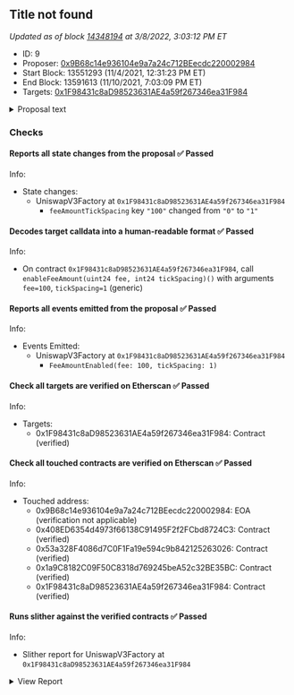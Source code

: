## Title not found

_Updated as of block [14348194](https://etherscan.io/block/14348194) at 3/8/2022, 3:03:12 PM ET_

- ID: 9
- Proposer: [0x9B68c14e936104e9a7a24c712BEecdc220002984](https://etherscan.io/address/0x9B68c14e936104e9a7a24c712BEecdc220002984)
- Start Block: 13551293 (11/4/2021, 12:31:23 PM ET)
- End Block: 13591613 (11/10/2021, 7:03:09 PM ET)
- Targets: [0x1F98431c8aD98523631AE4a59f267346ea31F984](https://etherscan.io/address/0x1F98431c8aD98523631AE4a59f267346ea31F984#code)

<details>
  <summary>Proposal text</summary>

> # Add 1 Basis Point Fee Tier  ## TLDR: Uniswap should add a 1bps fee tier with 1 tick spacing. This change is straightforward from a technical perspective and would help Uniswap compete in stablecoin <> stablecoin pairs, where the majority of the market share is taken by Curve and DODO.  ## Background on pool fees Uniswap v3 allows for the creation of new pools via calls to the [factory contract](https://etherscan.io/address/0x1F98431c8aD98523631AE4a59f267346ea31F984). In order to keep liquidity for pairs consolidated, only a few fee options are allowed–currently, 5, 30, and 100 basis points are supported (10, 60, 200 tick spacing).  Governance should add a 1 basis point fee option for the following reasons: * Curve’s stablecoin markets have 3-4 bps fees. * Dodo’s stablecoin markets have a 1 bps fee. * FTX’s fees for retail are 2/7bps fees and for whales 0/4bps.  However, we recognize there are some potential counterarguments to adding this fee tier: * Adding too many fee tiers can fragment liquidity. * Liquidity providers may earn less in fees.  ### We discuss each of these points in greater detail below This will allow for the creation of much more competitive stablecoin<>stablecoin pools.  Offering low slippage on stablecoin<>stablecoin pairs in AMMs is generally easier than other pairs due to their relatively low price volatility.  As such, the determining factor in driving volume is trading fees. Pouring more capital into a 5 bps fee pool won’t necessarily make Uniswap v3’s pricing more attractive, as lower cost pools exist such as [Curve’s 3pool](https://curve.fi/3pool) (3 bps fees) and [DODO’s USDC-USDT](https://app.dodoex.io/liquidity?network=mainnet) pool (1 bps fees). Indeed, [most USDC-USDT volume from 1inch is routed to DODO](https://dune.xyz/queries/135498). Very little of it is routed to Uniswap v3.  [In the DEX market as a whole](https://dune.xyz/queries/150801) (not just 1inch), DODO and Curve still take the majority of the market share (60-70%) in USDC-USDT trading. Uniswap v3’s concentrated liquidity helped increase market share, but lower fees can help it grab more.  The data tells a similar story for DAI-USDC (see [1inch exported volume](https://dune.xyz/queries/152001) and [overall market share](https://dune.xyz/queries/151999)), though in the case of DAI-USDC, DODO is less active. While the case is compelling just from competition in the DEX space, Uniswap also competes with centralized exchanges.  Many centralized exchanges offer lower than 5 basis point taker fees for high volume traders ([Binance](https://www.binance.com/en/fee/schedule) offers < 5 basis point fees above 40K BTC in 30-day volume, [FTX](https://help.ftx.com/hc/en-us/articles/360024479432-Fees) above $25M in 30-day volume, etc.). Lower fees could increase the DEX volume pie by comparing favorably to spot markets on centralized exchanges and drawing volume from large players. ### The change is a very light touch. The change requires just one function call–[`enableFeeAmount(100)`](https://github.com/Uniswap/v3-core/blob/b2c5555d696428c40c4b236069b3528b2317f3c1/contracts/interfaces/IUniswapV3Factory.sol#L77)–on the factory contract. Governance controls this contract, so a simple proposal could make this change.  The enableFeeAmount function takes as parameters  1. Fee: the fee amount denominated in 100ths of a basis point. 2. `tickSpacing`: the granularity one may specify a liquidity range (see the Uniswap v3 Core [whitepaper](https://uniswap.org/whitepaper-v3.pdf) for more details)  To add a 1 basis point fee option, fee would be 100.  `tickSpacing` requires some consideration. On the one hand, too high of a value restricts LPs’ ability to set granular prices, since initializable price ticks would be roughly [`tickSpacing`] basis points apart. On the other hand, too low of a value could entail liquidity being too low in each tick, meaning that larger orders may need to cross multiple ticks to fill, entailing extra gas cost for each additional tick.  We suggest that a value of 1 for `tickSpacing` would be reasonable for 1 basis point fee pools, allowing LPs to set prices with precision in positions that span ~1 basis point between initializable ticks.  For a stablecoin market like USDC-USDT, we expect most of the liquidity to reside in 6 ticks. Orders <$1m will like only require 1 tick and larger orders may require a second or third tick. For each tick used it adds about 15k-20k gas costs.  ### Too many fee tiers can fragment liquidity  The downside of adding too many fee tier possibilities is that liquidity is then fragmented across pools. However, we believe that LPs will naturally settle over time into the fee tier that is most appropriate for the volatility of the pair.  Pairs with particularly low volatility, like stablecoin<>stablecoin pairs, will likely have a liquidity migration to the 1 bps tier, as the required return to capital should be low in equilibrium given the low risk of impermanent loss.  ### LPs may earn less in fees  Assuming overall volume stays stable (although it’s worth mentioning more competitive fees should grow the pie), total fees paid will go down (volume would have to 5X for fees paid to LPs to stay the same).  However, LPs are not the only constituency to take into consideration–takers will be paying lower fees in aggregate. Growing Uniswap’s market share and being the best place to trade across many pairs is important. These pools could become more enticing to large traders looking to swap stablecoins, for instance.  ## Concluding Thoughts  We believe this simple change could boost Uniswap’s competitiveness in low volatility pairs, and the change presents minimal risk for Uniswap.
</details>

### Checks
#### Reports all state changes from the proposal ✅ Passed
  




Info:
- State changes:
    - UniswapV3Factory at `0x1F98431c8aD98523631AE4a59f267346ea31F984`
        - `feeAmountTickSpacing` key `"100"` changed from `"0"` to `"1"`

#### Decodes target calldata into a human-readable format ✅ Passed
  




Info:
- On contract `0x1F98431c8aD98523631AE4a59f267346ea31F984`, call `enableFeeAmount(uint24 fee, int24 tickSpacing)()` with arguments `fee=100`, `tickSpacing=1` (generic)

#### Reports all events emitted from the proposal ✅ Passed
  




Info:
- Events Emitted:
    - UniswapV3Factory at `0x1F98431c8aD98523631AE4a59f267346ea31F984`
        - `FeeAmountEnabled(fee: 100, tickSpacing: 1)`

#### Check all targets are verified on Etherscan ✅ Passed
  




Info:
- Targets:
    - 0x1F98431c8aD98523631AE4a59f267346ea31F984: Contract (verified)

#### Check all touched contracts are verified on Etherscan ✅ Passed
  




Info:
- Touched address:
    - 0x9B68c14e936104e9a7a24c712BEecdc220002984: EOA (verification not applicable)
    - 0x408ED6354d4973f66138C91495F2f2FCbd8724C3: Contract (verified)
    - 0x53a328F4086d7C0F1Fa19e594c9b842125263026: Contract (verified)
    - 0x1a9C8182C09F50C8318d769245beA52c32BE35BC: Contract (verified)
    - 0x1F98431c8aD98523631AE4a59f267346ea31F984: Contract (verified)

#### Runs slither against the verified contracts ✅ Passed
  




Info:
- Slither report for UniswapV3Factory at `0x1F98431c8aD98523631AE4a59f267346ea31F984`

<details>
<summary>View Report</summary>

```
Compilation warnings/errors on ./UniswapV3Factory.sol:
[91mError: Source "./interfaces/IUniswapV3Factory.sol" not found: File not found.[0m
 --> ./UniswapV3Factory.sol:4:1:
  |
4 | import './interfaces/IUniswapV3Factory.sol';
  | ^^^^^^^^^^^^^^^^^^^^^^^^^^^^^^^^^^^^^^^^^^^^

[91mError: Source "./interfaces/IUniswapV3Pool.sol" not found: File not found.[0m
 --> ./UniswapV3Pool.sol:4:1:
  |
4 | import './interfaces/IUniswapV3Pool.sol';
  | ^^^^^^^^^^^^^^^^^^^^^^^^^^^^^^^^^^^^^^^^^

[91mError: Source "./libraries/LowGasSafeMath.sol" not found: File not found.[0m
 --> ./UniswapV3Pool.sol:8:1:
  |
8 | import './libraries/LowGasSafeMath.sol';
  | ^^^^^^^^^^^^^^^^^^^^^^^^^^^^^^^^^^^^^^^^

[91mError: Source "./libraries/SafeCast.sol" not found: File not found.[0m
 --> ./UniswapV3Pool.sol:9:1:
  |
9 | import './libraries/SafeCast.sol';
  | ^^^^^^^^^^^^^^^^^^^^^^^^^^^^^^^^^^

[91mError: Source "./libraries/Tick.sol" not found: File not found.[0m
  --> ./UniswapV3Pool.sol:10:1:
   |
10 | import './libraries/Tick.sol';
   | ^^^^^^^^^^^^^^^^^^^^^^^^^^^^^^

[91mError: Source "./libraries/TickBitmap.sol" not found: File not found.[0m
  --> ./UniswapV3Pool.sol:11:1:
   |
11 | import './libraries/TickBitmap.sol';
   | ^^^^^^^^^^^^^^^^^^^^^^^^^^^^^^^^^^^^

[91mError: Source "./libraries/Position.sol" not found: File not found.[0m
  --> ./UniswapV3Pool.sol:12:1:
   |
12 | import './libraries/Position.sol';
   | ^^^^^^^^^^^^^^^^^^^^^^^^^^^^^^^^^^

[91mError: Source "./libraries/Oracle.sol" not found: File not found.[0m
  --> ./UniswapV3Pool.sol:13:1:
   |
13 | import './libraries/Oracle.sol';
   | ^^^^^^^^^^^^^^^^^^^^^^^^^^^^^^^^

[91mError: Source "./libraries/FullMath.sol" not found: File not found.[0m
  --> ./UniswapV3Pool.sol:15:1:
   |
15 | import './libraries/FullMath.sol';
   | ^^^^^^^^^^^^^^^^^^^^^^^^^^^^^^^^^^

[91mError: Source "./libraries/FixedPoint128.sol" not found: File not found.[0m
  --> ./UniswapV3Pool.sol:16:1:
   |
16 | import './libraries/FixedPoint128.sol';
   | ^^^^^^^^^^^^^^^^^^^^^^^^^^^^^^^^^^^^^^^

[91mError: Source "./libraries/TransferHelper.sol" not found: File not found.[0m
  --> ./UniswapV3Pool.sol:17:1:
   |
17 | import './libraries/TransferHelper.sol';
   | ^^^^^^^^^^^^^^^^^^^^^^^^^^^^^^^^^^^^^^^^

[91mError: Source "./libraries/TickMath.sol" not found: File not found.[0m
  --> ./UniswapV3Pool.sol:18:1:
   |
18 | import './libraries/TickMath.sol';
   | ^^^^^^^^^^^^^^^^^^^^^^^^^^^^^^^^^^

[91mError: Source "./libraries/LiquidityMath.sol" not found: File not found.[0m
  --> ./UniswapV3Pool.sol:19:1:
   |
19 | import './libraries/LiquidityMath.sol';
   | ^^^^^^^^^^^^^^^^^^^^^^^^^^^^^^^^^^^^^^^

[91mError: Source "./libraries/SqrtPriceMath.sol" not found: File not found.[0m
  --> ./UniswapV3Pool.sol:20:1:
   |
20 | import './libraries/SqrtPriceMath.sol';
   | ^^^^^^^^^^^^^^^^^^^^^^^^^^^^^^^^^^^^^^^

[91mError: Source "./libraries/SwapMath.sol" not found: File not found.[0m
  --> ./UniswapV3Pool.sol:21:1:
   |
21 | import './libraries/SwapMath.sol';
   | ^^^^^^^^^^^^^^^^^^^^^^^^^^^^^^^^^^

[91mError: Source "./interfaces/IUniswapV3PoolDeployer.sol" not found: File not found.[0m
  --> ./UniswapV3Pool.sol:23:1:
   |
23 | import './interfaces/IUniswapV3PoolDeployer.sol';
   | ^^^^^^^^^^^^^^^^^^^^^^^^^^^^^^^^^^^^^^^^^^^^^^^^^

[91mError: Source "./interfaces/IUniswapV3Factory.sol" not found: File not found.[0m
  --> ./UniswapV3Pool.sol:24:1:
   |
24 | import './interfaces/IUniswapV3Factory.sol';
   | ^^^^^^^^^^^^^^^^^^^^^^^^^^^^^^^^^^^^^^^^^^^^

[91mError: Source "./interfaces/IERC20Minimal.sol" not found: File not found.[0m
  --> ./UniswapV3Pool.sol:25:1:
   |
25 | import './interfaces/IERC20Minimal.sol';
   | ^^^^^^^^^^^^^^^^^^^^^^^^^^^^^^^^^^^^^^^^

[91mError: Source "./interfaces/callback/IUniswapV3MintCallback.sol" not found: File not found.[0m
  --> ./UniswapV3Pool.sol:26:1:
   |
26 | import './interfaces/callback/IUniswapV3MintCallback.sol';
   | ^^^^^^^^^^^^^^^^^^^^^^^^^^^^^^^^^^^^^^^^^^^^^^^^^^^^^^^^^^

[91mError: Source "./interfaces/callback/IUniswapV3SwapCallback.sol" not found: File not found.[0m
  --> ./UniswapV3Pool.sol:27:1:
   |
27 | import './interfaces/callback/IUniswapV3SwapCallback.sol';
   | ^^^^^^^^^^^^^^^^^^^^^^^^^^^^^^^^^^^^^^^^^^^^^^^^^^^^^^^^^^

[91mError: Source "./interfaces/callback/IUniswapV3FlashCallback.sol" not found: File not found.[0m
  --> ./UniswapV3Pool.sol:28:1:
   |
28 | import './interfaces/callback/IUniswapV3FlashCallback.sol';
   | ^^^^^^^^^^^^^^^^^^^^^^^^^^^^^^^^^^^^^^^^^^^^^^^^^^^^^^^^^^^

[91mError: Source "./interfaces/IUniswapV3PoolDeployer.sol" not found: File not found.[0m
 --> ./UniswapV3PoolDeployer.sol:4:1:
  |
4 | import './interfaces/IUniswapV3PoolDeployer.sol';
  | ^^^^^^^^^^^^^^^^^^^^^^^^^^^^^^^^^^^^^^^^^^^^^^^^^


Traceback (most recent call last):
  File "/opt/hostedtoolcache/Python/3.10.2/x64/lib/python3.10/site-packages/crytic_compile/platform/solc.py", line 529, in _run_solc
    ret: Dict = json.loads(stdout)
  File "/opt/hostedtoolcache/Python/3.10.2/x64/lib/python3.10/json/__init__.py", line 346, in loads
    return _default_decoder.decode(s)
  File "/opt/hostedtoolcache/Python/3.10.2/x64/lib/python3.10/json/decoder.py", line 337, in decode
    obj, end = self.raw_decode(s, idx=_w(s, 0).end())
  File "/opt/hostedtoolcache/Python/3.10.2/x64/lib/python3.10/json/decoder.py", line 355, in raw_decode
    raise JSONDecodeError("Expecting value", s, err.value) from None
json.decoder.JSONDecodeError: Expecting value: line 1 column 1 (char 0)

During handling of the above exception, another exception occurred:

Traceback (most recent call last):
  File "/opt/hostedtoolcache/Python/3.10.2/x64/lib/python3.10/site-packages/slither/__main__.py", line 743, in main_impl
    ) = process_all(filename, args, detector_classes, printer_classes)
  File "/opt/hostedtoolcache/Python/3.10.2/x64/lib/python3.10/site-packages/slither/__main__.py", line 73, in process_all
    compilations = compile_all(target, **vars(args))
  File "/opt/hostedtoolcache/Python/3.10.2/x64/lib/python3.10/site-packages/crytic_compile/crytic_compile.py", line 658, in compile_all
    compilations.append(CryticCompile(filename, **kwargs))
  File "/opt/hostedtoolcache/Python/3.10.2/x64/lib/python3.10/site-packages/crytic_compile/crytic_compile.py", line 117, in __init__
    self._compile(**kwargs)
  File "/opt/hostedtoolcache/Python/3.10.2/x64/lib/python3.10/site-packages/crytic_compile/crytic_compile.py", line 548, in _compile
    self._platform.compile(self, **kwargs)
  File "/opt/hostedtoolcache/Python/3.10.2/x64/lib/python3.10/site-packages/crytic_compile/platform/solc.py", line 153, in compile
    targets_json = _get_targets_json(compilation_unit, self._target, **kwargs)
  File "/opt/hostedtoolcache/Python/3.10.2/x64/lib/python3.10/site-packages/crytic_compile/platform/solc.py", line 275, in _get_targets_json
    return _run_solc(
  File "/opt/hostedtoolcache/Python/3.10.2/x64/lib/python3.10/site-packages/crytic_compile/platform/solc.py", line 533, in _run_solc
    raise InvalidCompilation(f"Invalid solc compilation {stderr}")
crytic_compile.platform.exceptions.InvalidCompilation: Invalid solc compilation Error: Source "./interfaces/IUniswapV3Factory.sol" not found: File not found.
 --> ./UniswapV3Factory.sol:4:1:
  |
4 | import './interfaces/IUniswapV3Factory.sol';
  | ^^^^^^^^^^^^^^^^^^^^^^^^^^^^^^^^^^^^^^^^^^^^

Error: Source "./interfaces/IUniswapV3Pool.sol" not found: File not found.
 --> ./UniswapV3Pool.sol:4:1:
  |
4 | import './interfaces/IUniswapV3Pool.sol';
  | ^^^^^^^^^^^^^^^^^^^^^^^^^^^^^^^^^^^^^^^^^

Error: Source "./libraries/LowGasSafeMath.sol" not found: File not found.
 --> ./UniswapV3Pool.sol:8:1:
  |
8 | import './libraries/LowGasSafeMath.sol';
  | ^^^^^^^^^^^^^^^^^^^^^^^^^^^^^^^^^^^^^^^^

Error: Source "./libraries/SafeCast.sol" not found: File not found.
 --> ./UniswapV3Pool.sol:9:1:
  |
9 | import './libraries/SafeCast.sol';
  | ^^^^^^^^^^^^^^^^^^^^^^^^^^^^^^^^^^

Error: Source "./libraries/Tick.sol" not found: File not found.
  --> ./UniswapV3Pool.sol:10:1:
   |
10 | import './libraries/Tick.sol';
   | ^^^^^^^^^^^^^^^^^^^^^^^^^^^^^^

Error: Source "./libraries/TickBitmap.sol" not found: File not found.
  --> ./UniswapV3Pool.sol:11:1:
   |
11 | import './libraries/TickBitmap.sol';
   | ^^^^^^^^^^^^^^^^^^^^^^^^^^^^^^^^^^^^

Error: Source "./libraries/Position.sol" not found: File not found.
  --> ./UniswapV3Pool.sol:12:1:
   |
12 | import './libraries/Position.sol';
   | ^^^^^^^^^^^^^^^^^^^^^^^^^^^^^^^^^^

Error: Source "./libraries/Oracle.sol" not found: File not found.
  --> ./UniswapV3Pool.sol:13:1:
   |
13 | import './libraries/Oracle.sol';
   | ^^^^^^^^^^^^^^^^^^^^^^^^^^^^^^^^

Error: Source "./libraries/FullMath.sol" not found: File not found.
  --> ./UniswapV3Pool.sol:15:1:
   |
15 | import './libraries/FullMath.sol';
   | ^^^^^^^^^^^^^^^^^^^^^^^^^^^^^^^^^^

Error: Source "./libraries/FixedPoint128.sol" not found: File not found.
  --> ./UniswapV3Pool.sol:16:1:
   |
16 | import './libraries/FixedPoint128.sol';
   | ^^^^^^^^^^^^^^^^^^^^^^^^^^^^^^^^^^^^^^^

Error: Source "./libraries/TransferHelper.sol" not found: File not found.
  --> ./UniswapV3Pool.sol:17:1:
   |
17 | import './libraries/TransferHelper.sol';
   | ^^^^^^^^^^^^^^^^^^^^^^^^^^^^^^^^^^^^^^^^

Error: Source "./libraries/TickMath.sol" not found: File not found.
  --> ./UniswapV3Pool.sol:18:1:
   |
18 | import './libraries/TickMath.sol';
   | ^^^^^^^^^^^^^^^^^^^^^^^^^^^^^^^^^^

Error: Source "./libraries/LiquidityMath.sol" not found: File not found.
  --> ./UniswapV3Pool.sol:19:1:
   |
19 | import './libraries/LiquidityMath.sol';
   | ^^^^^^^^^^^^^^^^^^^^^^^^^^^^^^^^^^^^^^^

Error: Source "./libraries/SqrtPriceMath.sol" not found: File not found.
  --> ./UniswapV3Pool.sol:20:1:
   |
20 | import './libraries/SqrtPriceMath.sol';
   | ^^^^^^^^^^^^^^^^^^^^^^^^^^^^^^^^^^^^^^^

Error: Source "./libraries/SwapMath.sol" not found: File not found.
  --> ./UniswapV3Pool.sol:21:1:
   |
21 | import './libraries/SwapMath.sol';
   | ^^^^^^^^^^^^^^^^^^^^^^^^^^^^^^^^^^

Error: Source "./interfaces/IUniswapV3PoolDeployer.sol" not found: File not found.
  --> ./UniswapV3Pool.sol:23:1:
   |
23 | import './interfaces/IUniswapV3PoolDeployer.sol';
   | ^^^^^^^^^^^^^^^^^^^^^^^^^^^^^^^^^^^^^^^^^^^^^^^^^

Error: Source "./interfaces/IUniswapV3Factory.sol" not found: File not found.
  --> ./UniswapV3Pool.sol:24:1:
   |
24 | import './interfaces/IUniswapV3Factory.sol';
   | ^^^^^^^^^^^^^^^^^^^^^^^^^^^^^^^^^^^^^^^^^^^^

Error: Source "./interfaces/IERC20Minimal.sol" not found: File not found.
  --> ./UniswapV3Pool.sol:25:1:
   |
25 | import './interfaces/IERC20Minimal.sol';
   | ^^^^^^^^^^^^^^^^^^^^^^^^^^^^^^^^^^^^^^^^

Error: Source "./interfaces/callback/IUniswapV3MintCallback.sol" not found: File not found.
  --> ./UniswapV3Pool.sol:26:1:
   |
26 | import './interfaces/callback/IUniswapV3MintCallback.sol';
   | ^^^^^^^^^^^^^^^^^^^^^^^^^^^^^^^^^^^^^^^^^^^^^^^^^^^^^^^^^^

Error: Source "./interfaces/callback/IUniswapV3SwapCallback.sol" not found: File not found.
  --> ./UniswapV3Pool.sol:27:1:
   |
27 | import './interfaces/callback/IUniswapV3SwapCallback.sol';
   | ^^^^^^^^^^^^^^^^^^^^^^^^^^^^^^^^^^^^^^^^^^^^^^^^^^^^^^^^^^

Error: Source "./interfaces/callback/IUniswapV3FlashCallback.sol" not found: File not found.
  --> ./UniswapV3Pool.sol:28:1:
   |
28 | import './interfaces/callback/IUniswapV3FlashCallback.sol';
   | ^^^^^^^^^^^^^^^^^^^^^^^^^^^^^^^^^^^^^^^^^^^^^^^^^^^^^^^^^^^

Error: Source "./interfaces/IUniswapV3PoolDeployer.sol" not found: File not found.
 --> ./UniswapV3PoolDeployer.sol:4:1:
  |
4 | import './interfaces/IUniswapV3PoolDeployer.sol';
  | ^^^^^^^^^^^^^^^^^^^^^^^^^^^^^^^^^^^^^^^^^^^^^^^^^


None
Error in .
Traceback (most recent call last):
  File "/opt/hostedtoolcache/Python/3.10.2/x64/lib/python3.10/site-packages/crytic_compile/platform/solc.py", line 529, in _run_solc
    ret: Dict = json.loads(stdout)
  File "/opt/hostedtoolcache/Python/3.10.2/x64/lib/python3.10/json/__init__.py", line 346, in loads
    return _default_decoder.decode(s)
  File "/opt/hostedtoolcache/Python/3.10.2/x64/lib/python3.10/json/decoder.py", line 337, in decode
    obj, end = self.raw_decode(s, idx=_w(s, 0).end())
  File "/opt/hostedtoolcache/Python/3.10.2/x64/lib/python3.10/json/decoder.py", line 355, in raw_decode
    raise JSONDecodeError("Expecting value", s, err.value) from None
json.decoder.JSONDecodeError: Expecting value: line 1 column 1 (char 0)

During handling of the above exception, another exception occurred:

Traceback (most recent call last):
  File "/opt/hostedtoolcache/Python/3.10.2/x64/lib/python3.10/site-packages/slither/__main__.py", line 743, in main_impl
    ) = process_all(filename, args, detector_classes, printer_classes)
  File "/opt/hostedtoolcache/Python/3.10.2/x64/lib/python3.10/site-packages/slither/__main__.py", line 73, in process_all
    compilations = compile_all(target, **vars(args))
  File "/opt/hostedtoolcache/Python/3.10.2/x64/lib/python3.10/site-packages/crytic_compile/crytic_compile.py", line 658, in compile_all
    compilations.append(CryticCompile(filename, **kwargs))
  File "/opt/hostedtoolcache/Python/3.10.2/x64/lib/python3.10/site-packages/crytic_compile/crytic_compile.py", line 117, in __init__
    self._compile(**kwargs)
  File "/opt/hostedtoolcache/Python/3.10.2/x64/lib/python3.10/site-packages/crytic_compile/crytic_compile.py", line 548, in _compile
    self._platform.compile(self, **kwargs)
  File "/opt/hostedtoolcache/Python/3.10.2/x64/lib/python3.10/site-packages/crytic_compile/platform/solc.py", line 153, in compile
    targets_json = _get_targets_json(compilation_unit, self._target, **kwargs)
  File "/opt/hostedtoolcache/Python/3.10.2/x64/lib/python3.10/site-packages/crytic_compile/platform/solc.py", line 275, in _get_targets_json
    return _run_solc(
  File "/opt/hostedtoolcache/Python/3.10.2/x64/lib/python3.10/site-packages/crytic_compile/platform/solc.py", line 533, in _run_solc
    raise InvalidCompilation(f"Invalid solc compilation {stderr}")
crytic_compile.platform.exceptions.InvalidCompilation: Invalid solc compilation Error: Source "./interfaces/IUniswapV3Factory.sol" not found: File not found.
 --> ./UniswapV3Factory.sol:4:1:
  |
4 | import './interfaces/IUniswapV3Factory.sol';
  | ^^^^^^^^^^^^^^^^^^^^^^^^^^^^^^^^^^^^^^^^^^^^

Error: Source "./interfaces/IUniswapV3Pool.sol" not found: File not found.
 --> ./UniswapV3Pool.sol:4:1:
  |
4 | import './interfaces/IUniswapV3Pool.sol';
  | ^^^^^^^^^^^^^^^^^^^^^^^^^^^^^^^^^^^^^^^^^

Error: Source "./libraries/LowGasSafeMath.sol" not found: File not found.
 --> ./UniswapV3Pool.sol:8:1:
  |
8 | import './libraries/LowGasSafeMath.sol';
  | ^^^^^^^^^^^^^^^^^^^^^^^^^^^^^^^^^^^^^^^^

Error: Source "./libraries/SafeCast.sol" not found: File not found.
 --> ./UniswapV3Pool.sol:9:1:
  |
9 | import './libraries/SafeCast.sol';
  | ^^^^^^^^^^^^^^^^^^^^^^^^^^^^^^^^^^

Error: Source "./libraries/Tick.sol" not found: File not found.
  --> ./UniswapV3Pool.sol:10:1:
   |
10 | import './libraries/Tick.sol';
   | ^^^^^^^^^^^^^^^^^^^^^^^^^^^^^^

Error: Source "./libraries/TickBitmap.sol" not found: File not found.
  --> ./UniswapV3Pool.sol:11:1:
   |
11 | import './libraries/TickBitmap.sol';
   | ^^^^^^^^^^^^^^^^^^^^^^^^^^^^^^^^^^^^

Error: Source "./libraries/Position.sol" not found: File not found.
  --> ./UniswapV3Pool.sol:12:1:
   |
12 | import './libraries/Position.sol';
   | ^^^^^^^^^^^^^^^^^^^^^^^^^^^^^^^^^^

Error: Source "./libraries/Oracle.sol" not found: File not found.
  --> ./UniswapV3Pool.sol:13:1:
   |
13 | import './libraries/Oracle.sol';
   | ^^^^^^^^^^^^^^^^^^^^^^^^^^^^^^^^

Error: Source "./libraries/FullMath.sol" not found: File not found.
  --> ./UniswapV3Pool.sol:15:1:
   |
15 | import './libraries/FullMath.sol';
   | ^^^^^^^^^^^^^^^^^^^^^^^^^^^^^^^^^^

Error: Source "./libraries/FixedPoint128.sol" not found: File not found.
  --> ./UniswapV3Pool.sol:16:1:
   |
16 | import './libraries/FixedPoint128.sol';
   | ^^^^^^^^^^^^^^^^^^^^^^^^^^^^^^^^^^^^^^^

Error: Source "./libraries/TransferHelper.sol" not found: File not found.
  --> ./UniswapV3Pool.sol:17:1:
   |
17 | import './libraries/TransferHelper.sol';
   | ^^^^^^^^^^^^^^^^^^^^^^^^^^^^^^^^^^^^^^^^

Error: Source "./libraries/TickMath.sol" not found: File not found.
  --> ./UniswapV3Pool.sol:18:1:
   |
18 | import './libraries/TickMath.sol';
   | ^^^^^^^^^^^^^^^^^^^^^^^^^^^^^^^^^^

Error: Source "./libraries/LiquidityMath.sol" not found: File not found.
  --> ./UniswapV3Pool.sol:19:1:
   |
19 | import './libraries/LiquidityMath.sol';
   | ^^^^^^^^^^^^^^^^^^^^^^^^^^^^^^^^^^^^^^^

Error: Source "./libraries/SqrtPriceMath.sol" not found: File not found.
  --> ./UniswapV3Pool.sol:20:1:
   |
20 | import './libraries/SqrtPriceMath.sol';
   | ^^^^^^^^^^^^^^^^^^^^^^^^^^^^^^^^^^^^^^^

Error: Source "./libraries/SwapMath.sol" not found: File not found.
  --> ./UniswapV3Pool.sol:21:1:
   |
21 | import './libraries/SwapMath.sol';
   | ^^^^^^^^^^^^^^^^^^^^^^^^^^^^^^^^^^

Error: Source "./interfaces/IUniswapV3PoolDeployer.sol" not found: File not found.
  --> ./UniswapV3Pool.sol:23:1:
   |
23 | import './interfaces/IUniswapV3PoolDeployer.sol';
   | ^^^^^^^^^^^^^^^^^^^^^^^^^^^^^^^^^^^^^^^^^^^^^^^^^

Error: Source "./interfaces/IUniswapV3Factory.sol" not found: File not found.
  --> ./UniswapV3Pool.sol:24:1:
   |
24 | import './interfaces/IUniswapV3Factory.sol';
   | ^^^^^^^^^^^^^^^^^^^^^^^^^^^^^^^^^^^^^^^^^^^^

Error: Source "./interfaces/IERC20Minimal.sol" not found: File not found.
  --> ./UniswapV3Pool.sol:25:1:
   |
25 | import './interfaces/IERC20Minimal.sol';
   | ^^^^^^^^^^^^^^^^^^^^^^^^^^^^^^^^^^^^^^^^

Error: Source "./interfaces/callback/IUniswapV3MintCallback.sol" not found: File not found.
  --> ./UniswapV3Pool.sol:26:1:
   |
26 | import './interfaces/callback/IUniswapV3MintCallback.sol';
   | ^^^^^^^^^^^^^^^^^^^^^^^^^^^^^^^^^^^^^^^^^^^^^^^^^^^^^^^^^^

Error: Source "./interfaces/callback/IUniswapV3SwapCallback.sol" not found: File not found.
  --> ./UniswapV3Pool.sol:27:1:
   |
27 | import './interfaces/callback/IUniswapV3SwapCallback.sol';
   | ^^^^^^^^^^^^^^^^^^^^^^^^^^^^^^^^^^^^^^^^^^^^^^^^^^^^^^^^^^

Error: Source "./interfaces/callback/IUniswapV3FlashCallback.sol" not found: File not found.
  --> ./UniswapV3Pool.sol:28:1:
   |
28 | import './interfaces/callback/IUniswapV3FlashCallback.sol';
   | ^^^^^^^^^^^^^^^^^^^^^^^^^^^^^^^^^^^^^^^^^^^^^^^^^^^^^^^^^^^

Error: Source "./interfaces/IUniswapV3PoolDeployer.sol" not found: File not found.
 --> ./UniswapV3PoolDeployer.sol:4:1:
  |
4 | import './interfaces/IUniswapV3PoolDeployer.sol';
  | ^^^^^^^^^^^^^^^^^^^^^^^^^^^^^^^^^^^^^^^^^^^^^^^^^



```

</details>


